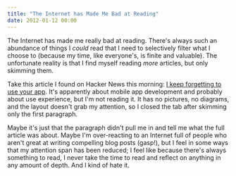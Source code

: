 ```yaml
---
title: "The Internet has Made Me Bad at Reading"
date: 2012-01-12 00:00
---
```


The Internet has made me really bad at reading. There's always such an abundance of things I _could_&nbsp;read that I need to selectively filter what I choose to (because my time, like everyone's, is finite and valuable). The unfortunate reality is that I find myself reading _more_&nbsp;articles, but only skimming them.&nbsp;

Take this article I found on Hacker News this morning: [I keep forgetting to use your app](http://www.gabrielweinberg.com/blog/2012/01/i-keep-forgetting-to-use-your-app.html). It's apparently about mobile app development and probably about use experience, but I'm not reading it. It has no pictures, no diagrams, and the layout doesn't grab my attention, so I closed the tab after skimming only the first paragraph.

Maybe it's just that the paragraph didn't pull me in and tell me what the full article was about. Maybe I'm over-reacting to an Internet full of people who aren't great at writing compelling blog posts (gasp!), but I feel in some ways that my attention span has been reduced; I feel like because there's always something to read, I never take the time to read and reflect on anything in any amount of depth. And I kind of hate it.

<!-- more -->
